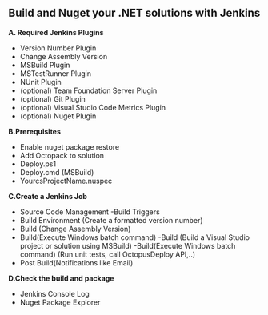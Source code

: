 
## Build and Nuget your .NET solutions with Jenkins ##


**A. Required Jenkins Plugins** 
- Version Number Plugin
- Change Assembly Version
- MSBuild Plugin
- MSTestRunner Plugin
- NUnit Plugin
- (optional) Team Foundation Server Plugin
- (optional) Git Plugin
- (optional) Visual Studio Code Metrics Plugin
- (optional) Nuget Plugin

**B.Prerequisites**
- Enable nuget package restore
- Add Octopack to solution
- Deploy.ps1
- Deploy.cmd (MSBuild)
- YourcsProjectName.nuspec

**C.Create a Jenkins Job** 
- Source Code Management
 -Build Triggers
- Build Environment (Create a formatted version number)
- Build (Change Assembly Version)
- Build(Execute Windows batch command)
 -Build (Build a Visual Studio project or solution using MSBuild)
 -Build(Execute Windows batch command) (Run unit tests, call OctopusDeploy API,..)
- Post Build(Notifications like Email)

**D.Check the build and package**

- Jenkins Console Log
- Nuget Package Explorer
